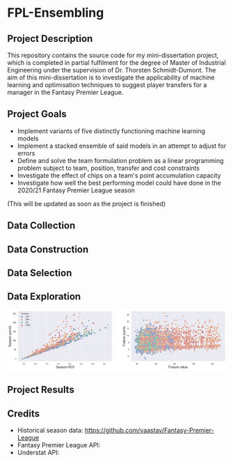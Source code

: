 # FPL-Ensembling


## Project Description

This repository contains the source code for my mini-dissertation project, which is completed in partial fulfilment for the degree of Master of Industrial Engineering under the supervision of Dr. Thorsten Schmidt-Dumont. The aim of this mini-dissertation is to investigate the applicability of machine learning and optimisation techniques to suggest player transfers for a manager in the Fantasy Premier League.

## Project Goals

* Implement variants of five distinctly functioning machine learning models 
* Implement a stacked ensemble of said models in an attempt to adjust for errors
* Define and solve the team formulation problem as a linear programming problem subject to team, position, transfer and cost constraints 
* Investigate the effect of chips on a team's point accumulation capacity
* Investigate how well the best performing model could have done in the 2020/21 Fantasy Premier League season

(This will be updated as soon as the project is finished)

## Data Collection
## Data Construction
## Data Selection
## Data Exploration

![Pts_min](fig/eda/player_game_min_pts.png "Pts_min")


## Project Results

## Credits
* Historical season data: https://github.com/vaastav/Fantasy-Premier-League
* Fantasy Premier League API: 
* Understat API: 
